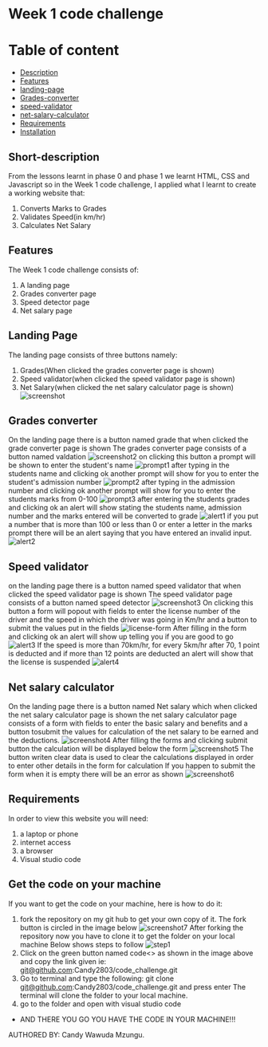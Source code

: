 # Week 1 code challenge

# Table of content

- [Description](#short-description)
- [Features](#features)
- [landing-page](#landing-page)
- [Grades-converter](#Grades-converter)
- [speed-validator](#speed-validator)
- [net-salary-calculator](#Net-salary-calculator)
- [Requirements](#Requirements)
- [Installation](#Get-the-code-on-your-machine)

## Short-description

From the lessons learnt in phase 0 and phase 1 we learnt HTML, CSS and Javascript so in the Week 1 code challenge, I applied what I learnt to create a working website that:
1. Converts Marks to Grades
2. Validates Speed(in km/hr)
3. Calculates Net Salary

## Features 

The Week 1 code challenge consists of:
1. A landing page 
2. Grades converter page
3. Speed detector page
4. Net salary page

## Landing Page 

The landing page consists of three buttons namely:
1. Grades(When clicked the grades converter page is shown)
2. Speed validator(when clicked the speed validator page is shown)
3. Net Salary(when clicked the net salary calculator page is shown)
![screenshot](./images/Screenshot%202024-07-02%20at%2009.24.20.png)

## Grades converter

On the landing page there is a button named grade that when clicked the grade converter page is shown
The grades converter page consists of a button named valdation
![screenshot2](./images/Screenshot%202024-07-02%20at%2010.03.51.png)
on clicking this button a prompt will be shown to enter the student's name
![prompt1](./images/Screenshot%202024-07-02%20at%2010.36.36.png)
after typing in the students name and clicking ok another prompt will show for you to enter the student's admission number
![prompt2](./images/Screenshot%202024-07-02%20at%2010.39.58.png)
after typing in the admission number and clicking ok another prompt will show for you to enter the students marks from 0-100 
![prompt3](./images/Screenshot%202024-07-02%20at%2010.43.03.png)
after entering the students grades and clicking ok an alert will show stating the students name, admission number and the marks entered will be converted to grade
![alert1](./images/Screenshot%202024-07-02%20at%2010.48.43.png)
if you put a number that is more than 100 or less than 0 or enter a letter in the marks prompt there will be an alert saying that you have entered an invalid input.
![alert2](./images/Screenshot%202024-07-02%20at%2010.49.05.png)


## Speed validator

on the landing page there is a button named speed validator that when clicked the speed validator page is shown
The speed validator page consists of a button named speed detector
![screenshot3](./images/Screenshot%202024-07-02%20at%2010.04.00.png)
On clicking this button a form will popout with fields to enter the license number of the driver and the speed in which the driver was going in Km/hr and a button to submit the values put in the fields
![license-form](./images/Screenshot%202024-07-02%20at%2010.59.25.png)
After filling in the form and clicking ok an alert will show up telling you if you are good to go
![alert3](./images/Screenshot%202024-07-02%20at%2012.09.30.png)
If the speed is more than 70km/hr, for every 5km/hr after 70, 1 point is deducted and if more than 12 points are deducted an alert will show that the license is suspended
![alert4](./images/Screenshot%202024-07-02%20at%2012.16.00.png)

## Net salary calculator

On the landing page there is a button named Net salary which when clicked the net salary calculator page is shown
the net salary calculator page consists of a form with fields to enter the basic salary and benefits and a button tosubmit the values for calculation of the net salary to be earned and the deductions.
![screenshot4](./images/Screenshot%202024-07-02%20at%2012.19.49.png)
After filling the forms and clicking submit button the calculation will be displayed below the form 
![screenshot5](./images/Screenshot%202024-07-02%20at%2012.21.35.png)
The button writen clear data is used to clear the calculations displayed in order to enter other details in the form for calculation
If you happen to submit the form when it is empty there will be an error as shown
![screenshot6](./images/Screenshot%202024-07-02%20at%2012.44.47.png)

## Requirements

In order to view this website you will need:
1. a laptop or phone
2. internet access
3. a browser
4. Visual studio code

## Get the code on your machine

If you want to get the code on your machine, here is how to do it:
1. fork the repository on my git hub to get your own copy of it. The fork button is circled in the image below
![screenshot7](./images/Screenshot%202024-07-02%20at%2012.27.24.png)
After forking the repository now you have to clone it to get the folder on your local machine
Below shows steps to follow
![step1](./images/Screenshot%202024-07-02%20at%2012.31.07.png)
1. Click on the green button named code<> as shown in the image above and copy the link given ie: git@github.com:Candy2803/code_challenge.git
2. Go to terminal and type the following: git clone git@github.com:Candy2803/code_challenge.git and press enter
The terminal will clone the folder to your local machine.
3. go to the folder and open with visual studio code
* AND THERE YOU GO YOU HAVE THE CODE IN YOUR MACHINE!!!

AUTHORED BY: Candy Wawuda Mzungu.